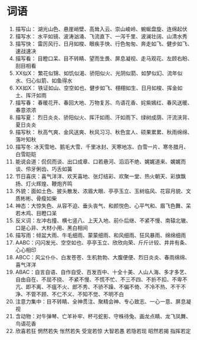 
# 词语

1. 描写山： 湖光山色、悬崖峭壁、高耸入云、崇山峻岭、蜿蜒盘旋、连绵起伏
2. 描写水： 水平如镜、波涛汹涌、飞流直下、一泻千里、波澜壮阔、山清水秀
3. 描写快： 雷厉风行、日月如梭、眼疾手快、行色匆匆、奔走如飞、健步如飞、速战速决
4. 描写看： 目瞪口呆、目不转睛、望而生畏、屏息凝视、走马观花、左顾右盼、刮目相看
5. XX似X：  繁花似锦、如饥似渴、骄阳似火、光阴似箭、如梦似幻、流年似水、归心似箭、如鱼得水
6. XX如X：  铁证如山、空空如也、健步如飞、栩栩如生、日月如梭、挥金如土、挥汗如雨
7. 描写春： 春暖花开、春回大地、万物复苏、鸟语花香、姹紫嫣红、春风送暖、春意浓浓
8. 描写夏： 烈日炎炎、骄阳似火、挥汗如雨、汗如雨下、绿树成荫、汗流浃背、夏日炎炎
9. 描写秋： 秋高气爽、金风送爽、秋风习习、秋色宜人、硕果累累、秋雨绵绵、落叶知秋
10. 描写冬: 冰天雪地、鹅毛大雪、千里冰封、天寒地冻、白雪一片、寒冬腊月、白雪皑皑
11. 能说会道：侃侃而谈、出口成章、口若悬河、滔滔不绝、娓娓道来、娓娓而谈、伶牙俐齿、巧舌如簧
12. 节日喜庆：喜气洋洋、欢天喜地、张灯结彩、欢聚一堂、热火朝天、彩旗飘扬、灯火辉煌、鞭炮齐鸣
13. 外貌：面如土色、披头散发、浓眉大眼、亭亭玉立、玉树临风、花容月貌、文质彬彬、骨瘦如柴
14. 神态：大惊失色、从容不迫、垂头丧气、和颜悦色、心平气和、眉飞色舞、呆若木鸡、目瞪口呆
15. 反义词：左冲右撞、横七竖八、上天入地、前仆后继、不紧不慢、南辕北辙、口是心非、大材小用、黑白相间
16. 描写雨：倾盆大雨、牛毛细雨、蒙蒙细雨、和风细雨、狂风暴雨、绵绵细雨
17. AABC：闪闪发光、空空如也、亭亭玉立、欣欣向荣、斤斤计较、井井有条、心心相印
18. ABCC：风尘仆仆、白发苍苍、生机勃勃、大腹便便、烈日炎炎、春雨绵绵、喜气洋洋
19. ABAC：自言自语、自作自受、百发百中、十全十美、人山人海、多才多艺、自由自在、不屈不挠、
不紧不慢、不慌不忙、不三不四、不折不扣、不卑不亢、即不离、不瘟不火、郎不秀、不骄不躁、不偏不倚、不冷不热、不干不净、不管不顾、不仁不义、不知不觉、不明不白
20. 注意力集中：目不转睛、全神贯注、聚精会神、专心致志、一心一意、屏息凝视
21. 含动物：对牛弹琴、亡羊补牢、杯弓蛇影、守株待兔、画龙点睛、龙飞凤舞、鸟语花香
22. 欣喜若狂
惘然若失 怅然若失 受宠若惊 大智若愚 若隐若现 昭然若揭 指挥若定